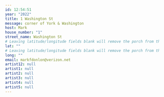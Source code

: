 ```yaml
---
id: 12:54:51
year: "2022"
title: 1 Washington St
message: corner of York & Washington
host: Mark
house_number: "1"
street_name: Washington St
# Leaving latitude/longitude fields blank will remove the porch from the Porchfest map.
lat: ""
# Leaving latitude/longitude fields blank will remove the porch from the Porchfest map.
long: ""
email: markfdonlon@verizon.net
artist12: null
artist1: null
artist2: null
artist3: null
artist4: null
artist5: null
---
```

